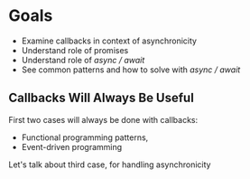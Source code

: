 # Goals

- Examine callbacks in context of asynchronicity
- Understand role of promises
- Understand role of *async / await*
- See common patterns and how to solve with *async / await*

## Callbacks Will Always Be Useful

First two cases will always be done with callbacks:

- Functional programming patterns,
- Event-driven programming

Let's talk about third case, for handling asynchronicity
